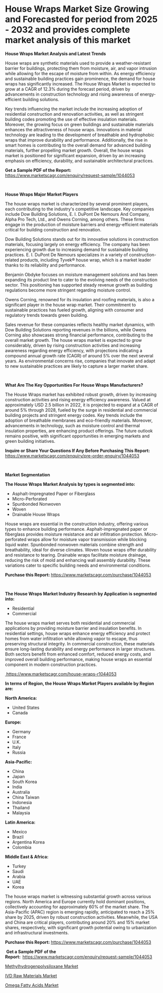 <p><h1>House Wraps Market Size Growing and Forecasted for period from 2025 - 2032 and provides complete market analysis of this market</h1></p><p><strong>House Wraps Market Analysis and Latest Trends</strong></p>
<p><p>House wraps are synthetic materials used to provide a weather-resistant barrier for buildings, protecting them from moisture, air, and vapor intrusion while allowing for the escape of moisture from within. As energy efficiency and sustainable building practices gain prominence, the demand for house wraps has significantly increased. The House Wraps Market is expected to grow at a CAGR of 12.3% during the forecast period, driven by advancements in construction technology and rising awareness of energy-efficient building solutions.</p><p>Key trends influencing the market include the increasing adoption of residential construction and renovation activities, as well as stringent building codes promoting the use of effective insulation materials. Moreover, the growing focus on green buildings and sustainable materials enhances the attractiveness of house wraps. Innovations in material technology are leading to the development of breathable and hydrophobic wraps that improve durability and performance. Additionally, the rise in smart homes is contributing to the overall demand for advanced building materials, further propelling market growth. Overall, the house wraps market is positioned for significant expansion, driven by an increasing emphasis on efficiency, durability, and sustainable architectural practices.</p></p>
<p><strong>Get a Sample PDF of the Report:&nbsp;</strong> <a href="https://www.marketscagr.com/enquiry/request-sample/1044053?utm_campaign=1848&utm_medium=2&utm_source=Github&utm_content=ia&utm_term=31032025&utm_id=house-wraps">https://www.marketscagr.com/enquiry/request-sample/1044053</a></p>
<p>&nbsp;</p>
<p><strong>House Wraps Major Market Players</strong></p>
<p><p>The house wraps market is characterized by several prominent players, each contributing to the industry's competitive landscape. Key companies include Dow Building Solutions, E. I. DuPont De Nemours And Company, Alpha Pro Tech, Ltd., and Owens Corning, among others. These firms engage in the production of moisture barriers and energy-efficient materials critical for building construction and renovation.</p><p>Dow Building Solutions stands out for its innovative solutions in construction materials, focusing largely on energy efficiency. The company has been experiencing growth due to increasing demand for sustainable building practices. E. I. DuPont De Nemours specializes in a variety of construction-related products, including Tyvek® house wrap, which is a market leader thanks to its reliability and performance.</p><p>Benjamin Obdyke focuses on moisture management solutions and has been expanding its product line to cater to the evolving needs of the construction sector. This positioning has supported steady revenue growth as building regulations become more stringent regarding moisture control.</p><p>Owens Corning, renowned for its insulation and roofing materials, is also a significant player in the house wrap market. Their commitment to sustainable practices has fueled growth, aligning with consumer and regulatory trends towards green building.</p><p>Sales revenue for these companies reflects healthy market dynamics, with Dow Building Solutions reporting revenues in the billions, while Owens Corning also showcases strong financial performance, contributing to the overall market growth. The house wraps market is expected to grow considerably, driven by rising construction activities and increasing awareness regarding energy efficiency, with projections indicating a compound annual growth rate (CAGR) of around 5% over the next several years. As environmental concerns rise, companies that innovate and adapt to new sustainable practices are likely to capture a larger market share.</p></p>
<p>&nbsp;</p>
<p><strong>What Are The Key Opportunities For House Wraps Manufacturers?</strong></p>
<p><p>The House Wraps market has exhibited robust growth, driven by increasing construction activities and rising energy efficiency awareness. Valued at approximately USD 2.5 billion in 2022, it is projected to expand at a CAGR of around 5% through 2028, fueled by the surge in residential and commercial building projects and stringent energy codes. Key trends include the adoption of breathable membranes and eco-friendly materials. Moreover, advancements in technology, such as moisture control and thermal insulation properties, are enhancing product offerings. The future outlook remains positive, with significant opportunities in emerging markets and green building initiatives.</p></p>
<p><strong>Inquire or Share Your Questions If Any Before Purchasing This Report:</strong> <a href="https://www.marketscagr.com/enquiry/pre-order-enquiry/1044053?utm_campaign=1848&utm_medium=2&utm_source=Github&utm_content=ia&utm_term=31032025&utm_id=house-wraps">https://www.marketscagr.com/enquiry/pre-order-enquiry/1044053</a></p>
<p>&nbsp;</p>
<p><strong>Market Segmentation</strong></p>
<p><strong>The House Wraps Market Analysis by types is segmented into:</strong></p>
<p><ul><li>Asphalt-Impregnated Paper or Fiberglass</li><li>Micro-Perforated</li><li>Spunbonded Nonwoven</li><li>Woven</li><li>Drainable House Wraps</li></ul></p>
<p><p>House wraps are essential in the construction industry, offering various types to enhance building performance. Asphalt-impregnated paper or fiberglass provides moisture resistance and air infiltration protection. Micro-perforated wraps allow for moisture vapor transmission while blocking liquid water. Spunbonded nonwoven materials combine strength and breathability, ideal for diverse climates. Woven house wraps offer durability and resistance to tearing. Drainable wraps facilitate moisture drainage, reducing the risk of mold and enhancing wall assembly durability. These variations cater to specific building needs and environmental conditions.</p></p>
<p><strong>Purchase this Report:&nbsp;</strong><a href="https://www.marketscagr.com/purchase/1044053?utm_campaign=1848&utm_medium=2&utm_source=Github&utm_content=ia&utm_term=31032025&utm_id=house-wraps">https://www.marketscagr.com/purchase/1044053</a></p>
<p>&nbsp;</p>
<p><strong>The House Wraps Market Industry Research by Application is segmented into:</strong></p>
<p><ul><li>Residential</li><li>Commercial</li></ul></p>
<p><p>The house wraps market serves both residential and commercial applications by providing moisture barrier and insulation benefits. In residential settings, house wraps enhance energy efficiency and protect homes from water infiltration while allowing vapor to escape, thus preserving structural integrity. In commercial construction, these materials ensure long-lasting durability and energy performance in larger structures. Both sectors benefit from enhanced comfort, reduced energy costs, and improved overall building performance, making house wraps an essential component in modern construction practices.</p></p>
<p><a href="https://www.marketscagr.com/house-wraps-r1044053?utm_campaign=1848&utm_medium=2&utm_source=Github&utm_content=ia&utm_term=31032025&utm_id=house-wraps">&nbsp;https://www.marketscagr.com/house-wraps-r1044053</a></p>
<p><strong>In terms of Region, the House Wraps Market Players available by Region are:</strong></p>
<p>
    <p> <strong> North America: </strong>
        <ul>
            <li>United States</li>
            <li>Canada</li>
        </ul>
        </p> 
    <p> <strong> Europe: </strong>
        <ul>
            <li>Germany</li>
            <li>France</li>
            <li>U.K.</li>
            <li>Italy</li>
            <li>Russia</li>
        </ul>
        </p> 
    <p> <strong> Asia-Pacific: </strong>
        <ul>
            <li>China</li>
            <li>Japan</li>
            <li>South Korea</li>
            <li>India</li>
            <li>Australia</li>
            <li>China Taiwan</li>
            <li>Indonesia</li>
            <li>Thailand</li>
            <li>Malaysia</li>
        </ul>
        </p> 
    <p> <strong> Latin America: </strong>
        <ul>
            <li>Mexico</li>
            <li>Brazil</li>
            <li>Argentina Korea</li>
            <li>Colombia</li>
        </ul>
        </p> 
    <p> <strong> Middle East & Africa: </strong>
        <ul>
            <li>Turkey</li>
            <li>Saudi</li>
            <li>Arabia</li>
            <li>UAE</li>
            <li>Korea</li>
        </ul>
    </p>
    </p>
<p><p>The house wraps market is witnessing substantial growth across various regions. North America and Europe currently hold dominant positions, collectively accounting for approximately 60% of the market share. The Asia-Pacific (APAC) region is emerging rapidly, anticipated to reach a 25% share by 2025, driven by robust construction activities. Meanwhile, the USA and China are critical players, contributing around 20% and 15% market shares, respectively, with significant growth potential owing to urbanization and infrastructural investments.</p></p>
<p><strong>Purchase this Report: </strong><a href="https://www.marketscagr.com/purchase/1044053?utm_campaign=1848&utm_medium=2&utm_source=Github&utm_content=ia&utm_term=31032025&utm_id=house-wraps">https://www.marketscagr.com/purchase/1044053</a></p>
<p>&nbsp;<strong>Get a Sample PDF of the Report:&nbsp;&nbsp;</strong><a href="https://www.marketscagr.com/enquiry/request-sample/1044053?utm_campaign=1848&utm_medium=2&utm_source=Github&utm_content=ia&utm_term=31032025&utm_id=house-wraps">https://www.marketscagr.com/enquiry/request-sample/1044053</a></p>
<p><strong></strong></p>
<p><p><a href="https://github.com/marloy8/Market-Research-Report-List-7/blob/main/methylhydrogenpolysiloxane-market.md?utm_campaign=1848&utm_medium=2&utm_source=Github&utm_content=ia&utm_term=31032025&utm_id=house-wraps">Methylhydrogenpolysiloxane Market</a></p><p><a href="https://github.com/aloyoarmahvr/Market-Research-Report-List-1/blob/main/ivd-raw-materials-market.md?utm_campaign=1848&utm_medium=2&utm_source=Github&utm_content=ia&utm_term=31032025&utm_id=house-wraps">IVD Raw Materials Market</a></p><p><a href="https://github.com/WillieWoodard/Market-Research-Report-List-7/blob/main/omega-fatty-acids-market.md?utm_campaign=1848&utm_medium=2&utm_source=Github&utm_content=ia&utm_term=31032025&utm_id=house-wraps">Omega Fatty Acids Market</a></p></p>
